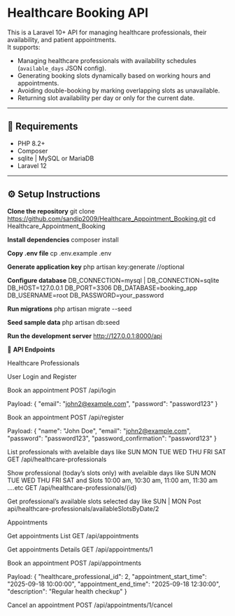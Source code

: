 # Healthcare Booking API

This is a Laravel 10+ API for managing healthcare professionals, their availability, and patient appointments.  
It supports:

- Managing healthcare professionals with availability schedules (`available_days` JSON config).
- Generating booking slots dynamically based on working hours and appointments.
- Avoiding double-booking by marking overlapping slots as unavailable.
- Returning slot availability per day or only for the current date.

---

## 🚀 Requirements

- PHP 8.2+
- Composer
- sqlite | MySQL or MariaDB
- Laravel 12

---

## ⚙️ Setup Instructions

**Clone the repository**
git clone https://github.com/sandip2009/Healthcare_Appointment_Booking.git
cd Healthcare_Appointment_Booking

**Install dependencies**
composer install

**Copy .env file**
cp .env.example .env

**Generate application key**
php artisan key:generate //optional

**Configure database**
DB_CONNECTION=mysql | DB_CONNECTION=sqlite
DB_HOST=127.0.0.1
DB_PORT=3306
DB_DATABASE=booking_app
DB_USERNAME=root
DB_PASSWORD=your_password

**Run migrations**
php artisan migrate  --seed


**Seed sample data**
php artisan db:seed

**Run the development server**
http://127.0.0.1:8000/api



📖 **API Endpoints**

Healthcare Professionals

User Login and Register 

Book an appointment
POST /api/login

Payload:
{
  "email": "john2@example.com",
  "password": "password123"
}

Book an appointment
POST /api/register

Payload:
{
  "name": "John Doe",
  "email": "john2@example.com",
  "password": "password123",
  "password_confirmation": "password123"
}

List professionals with avelaible days like  SUN MON TUE WED THU FRI SAT 
GET /api/healthcare-professionals

Show professional (today’s slots only) with avelaible days like  SUN MON TUE WED THU FRI SAT and Slots 10:00 am, 10:30 am, 11:00 am, 11:30 am ....etc
GET /api/healthcare-professionals/{id}

Get professional’s available slots selected day like SUN | MON
Post api/healthcare-professionals/availableSlotsByDate/2


Appointments

Get appointments List
GET /api/appointments

Get appointments Details
GET /api/appointments/1

Book an appointment
POST /api/appointments

Payload:
{
  "healthcare_professional_id": 2,
  "appointment_start_time": "2025-09-18 10:00:00",
  "appointment_end_time": "2025-09-18 12:30:00",
  "description": "Regular health checkup"
}

Cancel an appointment
POST /api/appointments/1/cancel
